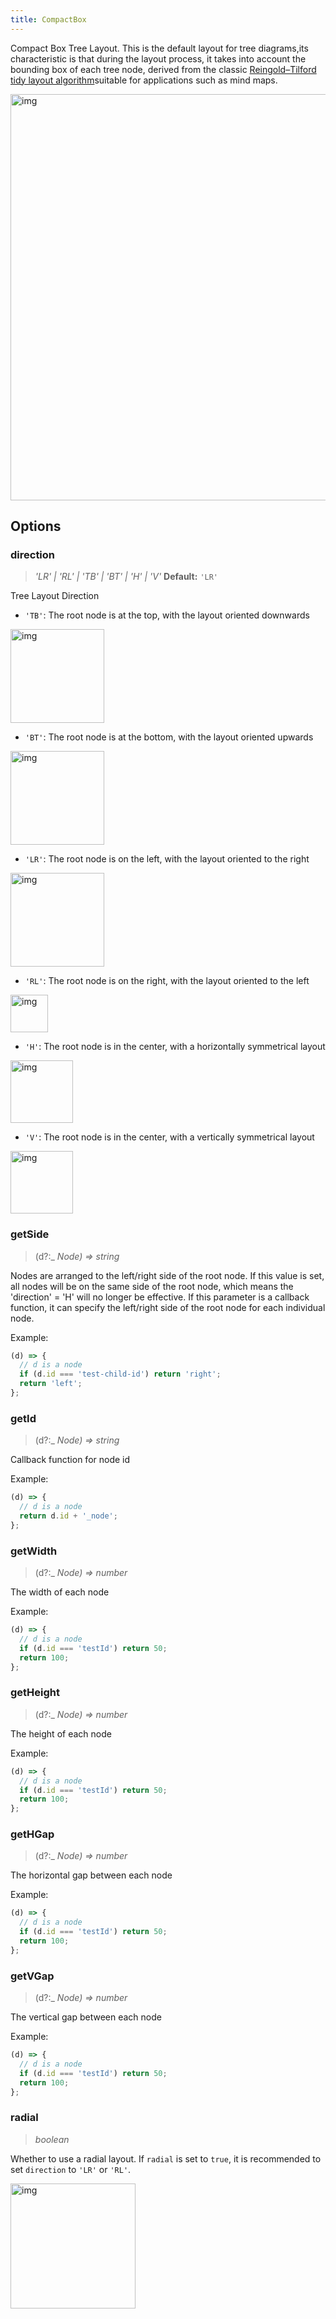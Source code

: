 ```yaml
---
title: CompactBox
---
```


Compact Box Tree Layout. This is the default layout for tree diagrams,its characteristic is that during the layout process, it takes into account the bounding box of each tree node, derived from the classic <a href='http://emr.cs.iit.edu/~reingold/tidier-drawings.pdf' target='_blank'>Reingold–Tilford tidy layout algorithm</a>suitable for applications such as mind maps.

<img src='https://gw.alipayobjects.com/mdn/rms_f8c6a0/afts/img/A*z-ESRoHTpvIAAAAAAAAAAABkARQnAQ' width=650 alt='img'/>

## Options

### direction

> _'LR' \| 'RL' \| 'TB' \| 'BT' \| 'H' \| 'V'_ **Default:** `'LR'`

Tree Layout Direction

- `'TB'`: The root node is at the top, with the layout oriented downwards

<img src='https://gw.alipayobjects.com/mdn/rms_f8c6a0/afts/img/A*KrAqTrFbNjMAAAAAAAAAAABkARQnAQ' width=150 alt='img'/>

- `'BT'`: The root node is at the bottom, with the layout oriented upwards

 <img src='https://gw.alipayobjects.com/mdn/rms_f8c6a0/afts/img/A*vNmOTJ4q0uwAAAAAAAAAAABkARQnAQ' width=150 alt='img'/>

- `'LR'`: The root node is on the left, with the layout oriented to the right

<img src='https://gw.alipayobjects.com/mdn/rms_f8c6a0/afts/img/A*ffD6S74MXw4AAAAAAAAAAABkARQnAQ' width=150 alt='img'/>

- `'RL'`: The root node is on the right, with the layout oriented to the left

<img src='https://gw.alipayobjects.com/mdn/rms_f8c6a0/afts/img/A*vTg2SJbtj_sAAAAAAAAAAABkARQnAQ' width=60 alt='img'/>

- `'H'`: The root node is in the center, with a horizontally symmetrical layout

<img src='https://gw.alipayobjects.com/mdn/rms_f8c6a0/afts/img/A*0GsIQISvieYAAAAAAAAAAABkARQnAQ' width=100 alt='img'/>

- `'V'`: The root node is in the center, with a vertically symmetrical layout

<img src='https://gw.alipayobjects.com/mdn/rms_f8c6a0/afts/img/A*E0c8TIYRPYoAAAAAAAAAAABkARQnAQ' width=100 alt='img'/>

### getSide

> (d?:\_ _Node_<!-- -->_) =&gt; string_

Nodes are arranged to the left/right side of the root node. If this value is set, all nodes will be on the same side of the root node, which means the 'direction' = 'H' will no longer be effective. If this parameter is a callback function, it can specify the left/right side of the root node for each individual node.

Example:

```javascript
(d) => {
  // d is a node
  if (d.id === 'test-child-id') return 'right';
  return 'left';
};
```

### getId

> (d?:\_ _Node_<!-- -->_) =&gt; string_

Callback function for node id

Example:

```javascript
(d) => {
  // d is a node
  return d.id + '_node';
};
```

### getWidth

> (d?:\_ _Node_<!-- -->_) =&gt; number_

The width of each node

Example:

```javascript
(d) => {
  // d is a node
  if (d.id === 'testId') return 50;
  return 100;
};
```

### getHeight

> (d?:\_ _Node_<!-- -->_) =&gt; number_

The height of each node

Example:

```javascript
(d) => {
  // d is a node
  if (d.id === 'testId') return 50;
  return 100;
};
```

### getHGap

> (d?:\_ _Node_<!-- -->_) =&gt; number_

The horizontal gap between each node

Example:

```javascript
(d) => {
  // d is a node
  if (d.id === 'testId') return 50;
  return 100;
};
```

### getVGap

> (d?:\_ _Node_<!-- -->_) =&gt; number_

The vertical gap between each node

Example:

```javascript
(d) => {
  // d is a node
  if (d.id === 'testId') return 50;
  return 100;
};
```

### radial

> _boolean_

Whether to use a radial layout. If `radial` is set to `true`, it is recommended to set `direction` to `'LR'` or `'RL'`.

<img src='https://gw.alipayobjects.com/mdn/rms_f8c6a0/afts/img/A*E0c8TIYRPYoAAAAAAAAAAABkARQnAQ' width=200 alt='img'/>
